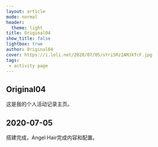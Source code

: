 ```yaml
---
layout: article
mode: normal
header:
  theme: light
title: Original04
show_title: false
lightbox: true
author: Original04
cover: https://i.loli.net/2020/07/05/sYri5Rz1AMJkTcF.jpg
tags:
 - activity page
---
```


## Original04

这是我的个人活动记录主页。

## 2020-07-05

搭建完成，Angel Hair完成内容和配置。